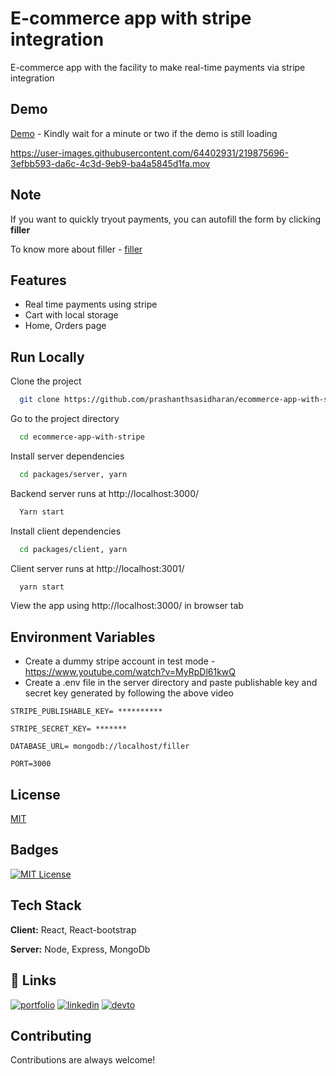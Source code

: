 
# E-commerce app with stripe integration

E-commerce app with the facility to make real-time payments via stripe integration



## Demo

[Demo](https://ecommerce-stripe-app.onrender.com/) - Kindly wait for a minute or two if the demo is still loading



https://user-images.githubusercontent.com/64402931/219875696-3efbb593-da6c-4c3d-9eb9-ba4a5845d1fa.mov



## Note


If you want to quickly tryout payments, you can autofill the form by clicking **filler**

To know more about filler - [filler](https://github.com/prashanthsasidharan/form-filler)


## Features
- Real time payments using stripe
- Cart with local storage
- Home, Orders page


## Run Locally

Clone the project

```bash
  git clone https://github.com/prashanthsasidharan/ecommerce-app-with-stripe.git
```

Go to the project directory

```bash
  cd ecommerce-app-with-stripe
```

Install server dependencies

```bash
  cd packages/server, yarn
```

Backend server runs at http://localhost:3000/

```bash
  Yarn start
```

Install client dependencies

```bash
  cd packages/client, yarn
```

Client server runs at http://localhost:3001/

```bash
  yarn start
```

View the app using http://localhost:3000/ in browser tab


## Environment Variables

- Create a dummy stripe account in test mode - https://www.youtube.com/watch?v=MyRpDl61kwQ
- Create a .env file in the server directory and paste publishable key and secret key generated by following the above video

`STRIPE_PUBLISHABLE_KEY= **********`

`STRIPE_SECRET_KEY= *******`

`DATABASE_URL= mongodb://localhost/filler`

`PORT=3000`


## License

[MIT](https://choosealicense.com/licenses/mit/)

## Badges

[![MIT License](https://img.shields.io/badge/License-MIT-green.svg)](https://choosealicense.com/licenses/mit/)


## Tech Stack

**Client:** React, React-bootstrap

**Server:** Node, Express, MongoDb


## 🔗 Links
[![portfolio](https://img.shields.io/badge/my_portfolio-000?style=for-the-badge&logo=ko-fi&logoColor=white)](https://katherineoelsner.com/)
[![linkedin](https://img.shields.io/badge/linkedin-0A66C2?style=for-the-badge&logo=linkedin&logoColor=white)](https://www.linkedin.com/in/prashanth-sasidharan-7a32301a8/)
[![devto](https://img.shields.io/badge/dev.to-0A0A0A?style=for-the-badge&logo=devdotto&logoColor=white)](https://dev.to/prashan81992916)

## Contributing

Contributions are always welcome!

